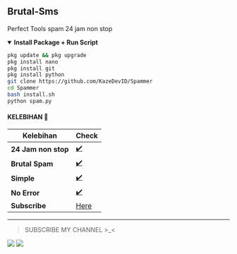 ## Brutal-Sms
Perfect Tools spam 24 jam non stop

<details open>
  <summary><strong> Install Package + Run Script </strong></summary>

  ```bash
  pkg update && pkg upgrade
  pkg install nano
  pkg install git
  pkg install python
  git clone https://github.com/KazeDevID/Spammer
  cd Spammer
  bash install.sh
  python spam.py
  ```
  </details>


  </details>

#### KELEBIHAN 📍
| Kelebihan | Check |
|--------|--------|
| **24 Jam non stop** |[✔️](https://github.com/KazeDevID) |
| **Brutal Spam** |[✔️](https://github.com/KazeDevID) |
| **Simple** |[✔️](https://github.com/KazeDevID) |
| **No Error** |[✔️](https://github.com/KazeDevID) |
| **Subscribe** |[Here](https://youtube.com/channel/UCbbWYVvhTHz3AzfgYz4fMgg) |
---------


> SUBSCRIBE MY CHANNEL >_<

[![](https://img.shields.io/static/v1?logo=youtube&label=subscribe&message=KAZEDEVID&color=green)](https://youtube.com/channel/UCbbWYVvhTHz3AzfgYz4fMgg)
[![](https://img.shields.io/static/v1?logo=youtube&label=subscribe&message=KAZEDEVID&color=green)](https://youtube.com/channel/UCbbWYVvhTHz3AzfgYz4fMgg)

